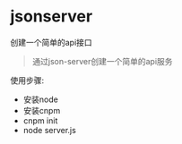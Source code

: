 # jsonserver
创建一个简单的api接口

> 通过json-server创建一个简单的api服务

使用步骤:

* 安装node
* 安装cnpm
* cnpm init
* node server.js